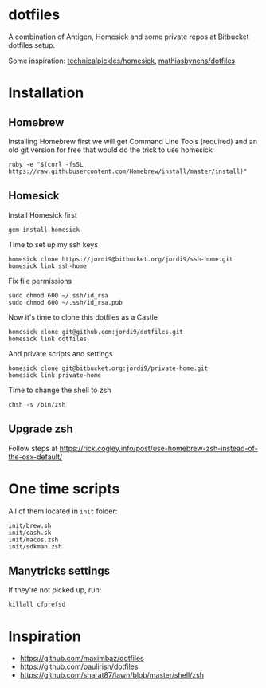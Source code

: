 dotfiles
========

A combination of Antigen, Homesick and some private repos at Bitbucket dotfiles setup. 

Some inspiration: [technicalpickles/homesick](http://www.github.com/technicalpickles/homesick), [mathiasbynens/dotfiles](http://www.github.com/mathiasbynens/dotfiles)

# Installation 

## Homebrew

Installing Homebrew first we will get Command Line Tools (required) and an old git version for free that would do the trick to use homesick

    ruby -e "$(curl -fsSL https://raw.githubusercontent.com/Homebrew/install/master/install)"

## Homesick

Install Homesick first

    gem install homesick

Time to set up my ssh keys

    homesick clone https://jordi9@bitbucket.org/jordi9/ssh-home.git
    homesick link ssh-home

Fix file permissions

    sudo chmod 600 ~/.ssh/id_rsa
    sudo chmod 600 ~/.ssh/id_rsa.pub

Now it's time to clone this dotfiles as a Castle

    homesick clone git@github.com:jordi9/dotfiles.git
    homesick link dotfiles

And private scripts and settings

    homesick clone git@bitbucket.org:jordi9/private-home.git
    homesick link private-home

Time to change the shell to zsh

    chsh -s /bin/zsh

## Upgrade zsh

Follow steps at https://rick.cogley.info/post/use-homebrew-zsh-instead-of-the-osx-default/

# One time scripts

All of them located in `init` folder:

    init/brew.sh
    init/cash.sk
    init/macos.zsh
    init/sdkman.zsh

## Manytricks settings

If they're not picked up, run:

    killall cfprefsd


# Inspiration

* https://github.com/maximbaz/dotfiles
* https://github.com/paulirish/dotfiles
* https://github.com/sharat87/lawn/blob/master/shell/zsh